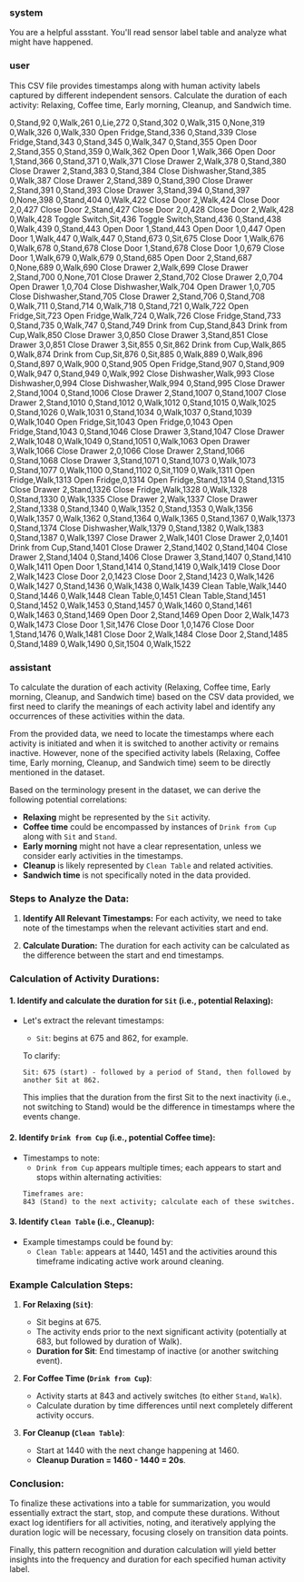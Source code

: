 ### system
You are a helpful assstant. You'll read sensor label table and analyze what might have happened.
### user

This CSV file provides timestamps along with human activity labels captured by different independent sensors.
Calculate the duration of each activity: Relaxing, Coffee time, Early morning, Cleanup, and Sandwich time.
    
0,Stand,92
0,Walk,261
0,Lie,272
0,Stand,302
0,Walk,315
0,None,319
0,Walk,326
0,Walk,330
Open Fridge,Stand,336
0,Stand,339
Close Fridge,Stand,343
0,Stand,345
0,Walk,347
0,Stand,355
Open Door 2,Stand,355
0,Stand,359
0,Walk,362
Open Door 1,Walk,366
Open Door 1,Stand,366
0,Stand,371
0,Walk,371
Close Drawer 2,Walk,378
0,Stand,380
Close Drawer 2,Stand,383
0,Stand,384
Close Dishwasher,Stand,385
0,Walk,387
Close Drawer 2,Stand,389
0,Stand,390
Close Drawer 2,Stand,391
0,Stand,393
Close Drawer 3,Stand,394
0,Stand,397
0,None,398
0,Stand,404
0,Walk,422
Close Door 2,Walk,424
Close Door 2,0,427
Close Door 2,Stand,427
Close Door 2,0,428
Close Door 2,Walk,428
0,Walk,428
Toggle Switch,Sit,436
Toggle Switch,Stand,436
0,Stand,438
0,Walk,439
0,Stand,443
Open Door 1,Stand,443
Open Door 1,0,447
Open Door 1,Walk,447
0,Walk,447
0,Stand,673
0,Sit,675
Close Door 1,Walk,676
0,Walk,678
0,Stand,678
Close Door 1,Stand,678
Close Door 1,0,679
Close Door 1,Walk,679
0,Walk,679
0,Stand,685
Open Door 2,Stand,687
0,None,689
0,Walk,690
Close Drawer 2,Walk,699
Close Drawer 2,Stand,700
0,None,701
Close Drawer 2,Stand,702
Close Drawer 2,0,704
Open Drawer 1,0,704
Close Dishwasher,Walk,704
Open Drawer 1,0,705
Close Dishwasher,Stand,705
Close Drawer 2,Stand,706
0,Stand,708
0,Walk,711
0,Stand,714
0,Walk,718
0,Stand,721
0,Walk,722
Open Fridge,Sit,723
Open Fridge,Walk,724
0,Walk,726
Close Fridge,Stand,733
0,Stand,735
0,Walk,747
0,Stand,749
Drink from Cup,Stand,843
Drink from Cup,Walk,850
Close Drawer 3,0,850
Close Drawer 3,Stand,851
Close Drawer 3,0,851
Close Drawer 3,Sit,855
0,Sit,862
Drink from Cup,Walk,865
0,Walk,874
Drink from Cup,Sit,876
0,Sit,885
0,Walk,889
0,Walk,896
0,Stand,897
0,Walk,900
0,Stand,905
Open Fridge,Stand,907
0,Stand,909
0,Walk,947
0,Stand,949
0,Walk,992
Close Dishwasher,Walk,993
Close Dishwasher,0,994
Close Dishwasher,Walk,994
0,Stand,995
Close Drawer 2,Stand,1004
0,Stand,1006
Close Drawer 2,Stand,1007
0,Stand,1007
Close Drawer 2,Stand,1010
0,Stand,1012
0,Walk,1012
0,Stand,1015
0,Walk,1025
0,Stand,1026
0,Walk,1031
0,Stand,1034
0,Walk,1037
0,Stand,1039
0,Walk,1040
Open Fridge,Sit,1043
Open Fridge,0,1043
Open Fridge,Stand,1043
0,Stand,1046
Close Drawer 3,Stand,1047
Close Drawer 2,Walk,1048
0,Walk,1049
0,Stand,1051
0,Walk,1063
Open Drawer 3,Walk,1066
Close Drawer 2,0,1066
Close Drawer 2,Stand,1066
0,Stand,1068
Close Drawer 3,Stand,1071
0,Stand,1073
0,Walk,1073
0,Stand,1077
0,Walk,1100
0,Stand,1102
0,Sit,1109
0,Walk,1311
Open Fridge,Walk,1313
Open Fridge,0,1314
Open Fridge,Stand,1314
0,Stand,1315
Close Drawer 2,Stand,1326
Close Fridge,Walk,1328
0,Walk,1328
0,Stand,1330
0,Walk,1335
Close Drawer 2,Walk,1337
Close Drawer 2,Stand,1338
0,Stand,1340
0,Walk,1352
0,Stand,1353
0,Walk,1356
0,Walk,1357
0,Walk,1362
0,Stand,1364
0,Walk,1365
0,Stand,1367
0,Walk,1373
0,Stand,1374
Close Dishwasher,Walk,1379
0,Stand,1382
0,Walk,1383
0,Stand,1387
0,Walk,1397
Close Drawer 2,Walk,1401
Close Drawer 2,0,1401
Drink from Cup,Stand,1401
Close Drawer 2,Stand,1402
0,Stand,1404
Close Drawer 2,Stand,1404
0,Stand,1406
Close Drawer 3,Stand,1407
0,Stand,1410
0,Walk,1411
Open Door 1,Stand,1414
0,Stand,1419
0,Walk,1419
Close Door 2,Walk,1423
Close Door 2,0,1423
Close Door 2,Stand,1423
0,Walk,1426
0,Walk,1427
0,Stand,1436
0,Walk,1438
0,Walk,1439
Clean Table,Walk,1440
0,Stand,1446
0,Walk,1448
Clean Table,0,1451
Clean Table,Stand,1451
0,Stand,1452
0,Walk,1453
0,Stand,1457
0,Walk,1460
0,Stand,1461
0,Walk,1463
0,Stand,1469
Open Door 2,Stand,1469
Open Door 2,Walk,1473
0,Walk,1473
Close Door 1,Sit,1476
Close Door 1,0,1476
Close Door 1,Stand,1476
0,Walk,1481
Close Door 2,Walk,1484
Close Door 2,Stand,1485
0,Stand,1489
0,Walk,1490
0,Sit,1504
0,Walk,1522

### assistant
To calculate the duration of each activity (Relaxing, Coffee time, Early morning, Cleanup, and Sandwich time) based on the CSV data provided, we first need to clarify the meanings of each activity label and identify any occurrences of these activities within the data. 

From the provided data, we need to locate the timestamps where each activity is initiated and when it is switched to another activity or remains inactive. However, none of the specified activity labels (Relaxing, Coffee time, Early morning, Cleanup, and Sandwich time) seem to be directly mentioned in the dataset.

Based on the terminology present in the dataset, we can derive the following potential correlations:

- **Relaxing** might be represented by the `Sit` activity.
- **Coffee time** could be encompassed by instances of `Drink from Cup` along with `Sit` and `Stand`.
- **Early morning** might not have a clear representation, unless we consider early activities in the timestamps.
- **Cleanup** is likely represented by `Clean Table` and related activities.
- **Sandwich time** is not specifically noted in the data provided.

### Steps to Analyze the Data:

1. **Identify All Relevant Timestamps:**
   For each activity, we need to take note of the timestamps when the relevant activities start and end.

2. **Calculate Duration:**
   The duration for each activity can be calculated as the difference between the start and end timestamps.

### Calculation of Activity Durations:

#### 1. Identify and calculate the duration for `Sit` (i.e., potential Relaxing):

- Let's extract the relevant timestamps:
    - `Sit`: begins at 675 and 862, for example.
    
    To clarify:
    ```
    Sit: 675 (start) - followed by a period of Stand, then followed by another Sit at 862.
    ```
    This implies that the duration from the first Sit to the next inactivity (i.e., not switching to Stand) would be the difference in timestamps where the events change.

#### 2. Identify `Drink from Cup` (i.e., potential Coffee time):

- Timestamps to note:
   - `Drink from Cup` appears multiple times; each appears to start and stops within alternating activities:
   ```
   Timeframes are:
   843 (Stand) to the next activity; calculate each of these switches.
   ```
   
#### 3. Identify `Clean Table` (i.e., Cleanup):

- Example timestamps could be found by:
   - `Clean Table`: appears at 1440, 1451 and the activities around this timeframe indicating active work around cleaning.

### Example Calculation Steps:

1. **For Relaxing (`Sit`)**:
   - Sit begins at 675.
   - The activity ends prior to the next significant activity (potentially at 683, but followed by duration of Walk).
   - **Duration for Sit**: End timestamp of inactive (or another switching event).
  
2. **For Coffee Time (`Drink from Cup`)**:
   - Activity starts at 843 and actively switches (to either `Stand`, `Walk`).
   - Calculate duration by time differences until next completely different activity occurs.

3. **For Cleanup (`Clean Table`)**:
   - Start at 1440 with the next change happening at 1460.
   - **Cleanup Duration = 1460 - 1440 = 20s**.

### Conclusion:

To finalize these activations into a table for summarization, you would essentially extract the start, stop, and compute these durations. Without exact log identifiers for all activities, noting, and iteratively applying the duration logic will be necessary, focusing closely on transition data points. 

Finally, this pattern recognition and duration calculation will yield better insights into the frequency and duration for each specified human activity label.
